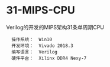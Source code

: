# 31-MIPS-CPU
Verilog的开发的MIPS架构31条单周期CPU
```
  操作系统：  Win10
  开发环境：  Vivado 2018.3
  编写语言：  Verilog
  硬件平台：  Xilinx DDR4 Nexy-7
```

